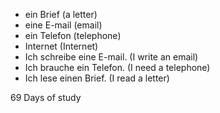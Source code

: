 * ein Brief (a letter)
* eine E-mail (email)
* ein Telefon (telephone)
* Internet (Internet)
* Ich schreibe eine E-mail. (I write an email)
* Ich brauche ein Telefon. (I need a telephone)
* Ich lese einen Brief. (I read a letter)


69 Days of study 
